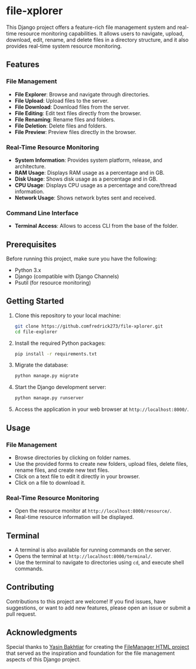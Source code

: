 # file-xplorer

This Django project offers a feature-rich file management system and real-time resource monitoring capabilities. It allows users to navigate, upload, download, edit, rename, and delete files in a directory structure, and it also provides real-time system resource monitoring.

## Features

### File Management

- **File Explorer**: Browse and navigate through directories.
- **File Upload**: Upload files to the server.
- **File Download**: Download files from the server.
- **File Editing**: Edit text files directly from the browser.
- **File Renaming**: Rename files and folders.
- **File Deletion**: Delete files and folders.
- **File Preview**: Preview files directly in the browser.

### Real-Time Resource Monitoring

- **System Information**: Provides system platform, release, and architecture.
- **RAM Usage**: Displays RAM usage as a percentage and in GB.
- **Disk Usage**: Shows disk usage as a percentage and in GB.
- **CPU Usage**: Displays CPU usage as a percentage and core/thread information.
- **Network Usage**: Shows network bytes sent and received.

### Command Line Interface

- **Terminal Access**: Allows to access CLI from the base of the folder.

## Prerequisites

Before running this project, make sure you have the following:

- Python 3.x
- Django (compatible with Django Channels)
- Psutil (for resource monitoring)

## Getting Started

1. Clone this repository to your local machine:

   ```bash
   git clone https://github.comfredrick273/file-xplorer.git
   cd file-explorer
   ```

2. Install the required Python packages:

   ```bash
   pip install -r requirements.txt
   ```

3. Migrate the database:

   ```bash
   python manage.py migrate
   ```

4. Start the Django development server:

   ```bash
   python manage.py runserver
   ```

5. Access the application in your web browser at `http://localhost:8000/`.

## Usage

### File Management

- Browse directories by clicking on folder names.
- Use the provided forms to create new folders, upload files, delete files, rename files, and create new text files.
- Click on a text file to edit it directly in your browser.
- Click on a file to download it.

### Real-Time Resource Monitoring

- Open the resource monitor at `http://localhost:8000/resource/`.
- Real-time resource information will be displayed.

## Terminal

- A terminal is also available for running commands on the server.
- Opens the terminal at `http://localhost:8000/terminal/`.
- Use the terminal to navigate to directories using `cd`, and execute shell commands.

## Contributing

Contributions to this project are welcome! If you find issues, have suggestions, or want to add new features, please open an issue or submit a pull request.

## Acknowledgments

Special thanks to [Yasin Bakhtiar](https://github.com/yasinbakhtiar) for creating the [FileManager HTML project](https://github.com/yasinbakhtiar/FileManager) that served as the inspiration and foundation for the file management aspects of this Django project.
